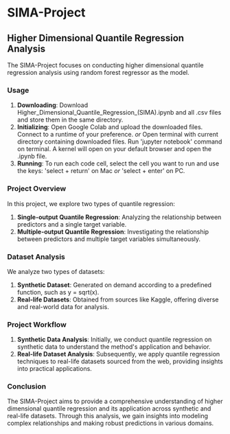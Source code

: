 # SIMA-Project

## Higher Dimensional Quantile Regression Analysis

The SIMA-Project focuses on conducting higher dimensional quantile regression analysis using random forest regressor as the model.

### Usage
1. **Downloading**: Download Higher_Dimensional_Quantile_Regression_(SIMA).ipynb and all .csv files and store them in the same directory.
2. **Initializing**: Open Google Colab and upload the downloaded files. Connect to a runtime of your preference. *or* Open terminal with current directory containing downloaded files. Run 'jupyter notebook' command on terminal. A kernel will open on your default browser and open the .ipynb file.
3. **Running**: To run each code cell, select the cell you want to run and use the keys: 'select + return' on Mac *or* 'select + enter' on PC.

### Project Overview

In this project, we explore two types of quantile regression:

1. **Single-output Quantile Regression**: Analyzing the relationship between predictors and a single target variable.
2. **Multiple-output Quantile Regression**: Investigating the relationship between predictors and multiple target variables simultaneously.

### Dataset Analysis

We analyze two types of datasets:

1. **Synthetic Dataset**: Generated on demand according to a predefined function, such as y = sqrt(x).
2. **Real-life Datasets**: Obtained from sources like Kaggle, offering diverse and real-world data for analysis.

### Project Workflow

1. **Synthetic Data Analysis**: Initially, we conduct quantile regression on synthetic data to understand the method's application and behavior.
2. **Real-life Dataset Analysis**: Subsequently, we apply quantile regression techniques to real-life datasets sourced from the web, providing insights into practical applications.

### Conclusion

The SIMA-Project aims to provide a comprehensive understanding of higher dimensional quantile regression and its application across synthetic and real-life datasets. Through this analysis, we gain insights into modeling complex relationships and making robust predictions in various domains.

